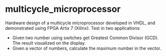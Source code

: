# multicycle_microprocessor

Hardware design of a multicycle microprocessor developed in VHDL, and demonstrated using FPGA Artix 7 (Xilinx).
Test in two applications:
  - Given two number using switches get Greatest Common Divisor (GCD). The result visualized on the display.
  - Given a vector of numbers, calculate the maximum number in the vector.
